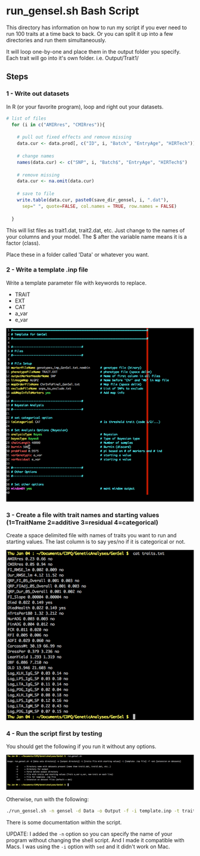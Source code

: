 # run_gensel.sh Bash Script

This directory has information on how to run my script if you 
ever need to run 100 traits at a time back to back. Or you can split 
it up into a few directories and run them simultaneously. 

It will loop one-by-one and place them in the output folder you
specify. Each trait will go into it's own folder. i.e. 
Output/Trait1/

## Steps

### 1 - Write out datasets

In R (or your favorite program), loop and right out your datasets. 

```R
# list of files
  for (i in c("AMIRres", "CMIRres")){
   
    # pull out fixed effects and remove missing
    data.cur <- data.prod[, c("ID", i, "Batch", "EntryAge", "HIRTech")]
    
    # change names
    names(data.cur) <- c("SNP", i, "Batch$", "EntryAge", "HIRTech$")
    
    # remove missing
    data.cur <- na.omit(data.cur)
    
    # save to file
    write.table(data.cur, paste0(save_dir_gensel, i, ".dat"), 
      sep=" ", quote=FALSE, col.names = TRUE, row.names = FALSE)
    
  }

```

This will list files as trait1.dat, trait2.dat, etc. Just change 
to the names of your columns and your model. The $ after the 
variable name means it is a factor (class). 

Place these in a folder called 'Data' or whatever you want. 

### 2 - Write a template .inp file

Write a template parameter file with keywords to replace. 
* TRAIT
* EXT
* CAT
* a_var
* e_var

![Screenshot of Parameter File](/Bash_Script/Screenshots/template.png?raw=true "Parameter file example in vim")

### 3 - Create a file with trait names and starting values (1=TraitName 2=additive 3=residual 4=categorical)

Create a space delimited file with names of traits you want to 
run and starting values. The last column is to say yes/no if it is 
categorical or not. 

![Screenshot of Traits File](/Bash_Script/Screenshots/traits.png?raw=true "Traits file example")

### 4 - Run the script first by testing

You should get the following if you run it without any options. 

![Screenshot of Error](/Bash_Script/Screenshots/error.png?raw=true "Message example")

 Otherwise, run with the following:
 
 ```bash
./run_gensel.sh -n gensel -d Data -o Output -f -i template.inp -t traits.txt -ext dat
 ```

There is some documentation within the script. 

UPDATE: I added the `-n` option so you can specify the name of your program without changing the shell script. And I made it compatible with Macs. I was using the `-i` option with `sed` and it didn't work on Mac. 


